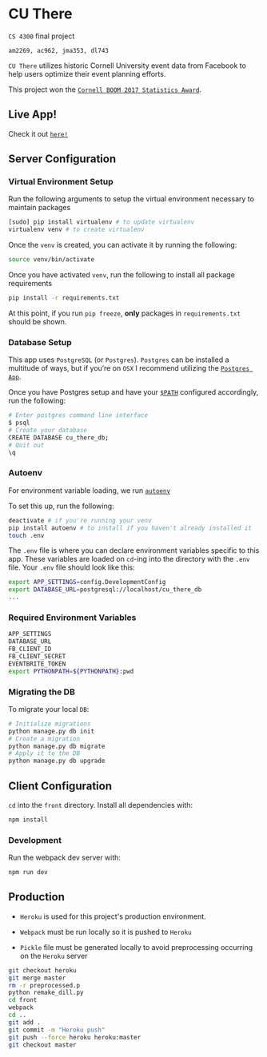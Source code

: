 # CU There

`CS 4300` final project

`am2269, ac962, jma353, dl743`

`CU There` utilizes historic Cornell University event data from Facebook
to help users optimize their event planning efforts.  

This project won the [`Cornell BOOM 2017 Statistics Award`](https://boom.cornell.edu/students-and-faculty/awards/).

## Live App!

Check it out [`here!`](http://cu-there.herokuapp.com/)

## Server Configuration

### Virtual Environment Setup
Run the following arguments to setup the virtual environment necessary to maintain packages

````bash
[sudo] pip install virtualenv # to update virtualenv
virtualenv venv # to create virtualenv
````

Once the `venv` is created, you can activate it by running the following:

````bash
source venv/bin/activate
````

Once you have activated `venv`, run the following to install all package requirements

````bash
pip install -r requirements.txt
````

At this point, if you run `pip freeze`, **only** packages in `requirements.txt` should be shown.

### Database Setup
This app uses `PostgreSQL` (or `Postgres`). `Postgres` can be installed a multitude of ways, but if you’re on `OSX` I recommend utilizing the [`Postgres App`](https://postgresapp.com/).

Once you have Postgres setup and have your [`$PATH`](https://postgresapp.com/documentation/cli-tools.html) configured accordingly, run the following:

````bash
# Enter postgres command line interface
$ psql
# Create your database
CREATE DATABASE cu_there_db;
# Quit out
\q
````

### Autoenv
For environment variable loading, we run [`autoenv`](https://github.com/kennethreitz/autoenv)

To set this up, run the following:

````bash
deactivate # if you're running your venv
pip install autoenv # to install if you haven't already installed it
touch .env
````

The `.env` file is where you can declare environment variables specific to this app.  These variables are loaded on `cd`-ing into the directory with the `.env` file.  Your `.env` file should look like this:

````bash
export APP_SETTINGS=config.DevelopmentConfig
export DATABASE_URL=postgresql://localhost/cu_there_db
...
````

### Required Environment Variables

````bash
APP_SETTINGS
DATABASE_URL
FB_CLIENT_ID
FB_CLIENT_SECRET
EVENTBRITE_TOKEN
export PYTHONPATH=${PYTHONPATH}:pwd
````

### Migrating the DB
To migrate your local `DB`:

````bash
# Initialize migrations
python manage.py db init
# Create a migration
python manage.py db migrate
# Apply it to the DB
python manage.py db upgrade
````

## Client Configuration
`cd` into the `front` directory. Install all dependencies with:

````bash
npm install
````

### Development
Run the webpack dev server with:

````bash
npm run dev
````

## Production

* `Heroku` is used for this project's production environment.

* `Webpack` must be run locally so it is pushed to `Heroku`

* `Pickle` file must be generated locally to avoid preprocessing occurring on the `Heroku` server

````bash
git checkout heroku
git merge master
rm -r preprocessed.p
python remake_dill.py
cd front
webpack
cd ..
git add .
git commit -m "Heroku push"
git push --force heroku heroku:master
git checkout master
````
